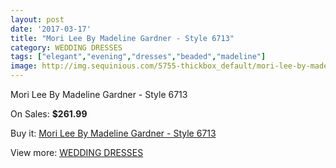 ```yaml
---
layout: post
date: '2017-03-17'
title: "Mori Lee By Madeline Gardner - Style 6713"
category: WEDDING DRESSES
tags: ["elegant","evening","dresses","beaded","madeline"]
image: http://img.sequinious.com/5755-thickbox_default/mori-lee-by-madeline-gardner-style-6713.jpg
---
```

Mori Lee By Madeline Gardner - Style 6713

On Sales: **$261.99**
<a href="https://www.sequinious.com/wedding-dresses/2346-mori-lee-by-madeline-gardner-style-6713.html"><amp-img layout="responsive" width="600" height="600" src="//img.sequinious.com/5755-thickbox_default/mori-lee-by-madeline-gardner-style-6713.jpg" alt="Mori Lee By Madeline Gardner - Style 6713 0" /></a>

Buy it: [Mori Lee By Madeline Gardner - Style 6713](https://www.sequinious.com/wedding-dresses/2346-mori-lee-by-madeline-gardner-style-6713.html "Mori Lee By Madeline Gardner - Style 6713")

View more: [WEDDING DRESSES](https://www.sequinious.com/2-wedding-dresses "WEDDING DRESSES")